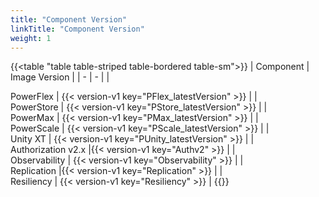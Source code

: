 ```yaml
---
title: "Component Version"
linkTitle: "Component Version"
weight: 1 
--- 
```


{{<table "table table-striped table-bordered table-sm">}}
| Component | Image Version |
| - | - |
|<div style="text-align:left"> PowerFlex | {{< version-v1 key="PFlex_latestVersion" >}} |
|<div style="text-align:left"> PowerStore | {{< version-v1 key="PStore_latestVersion" >}} |
|<div style="text-align:left"> PowerMax | {{< version-v1 key="PMax_latestVersion" >}} |
|<div style="text-align:left"> PowerScale | {{< version-v1 key="PScale_latestVersion" >}} |
|<div style="text-align:left"> Unity XT | {{< version-v1 key="PUnity_latestVersion" >}} |
|<div style="text-align:left"> Authorization v2.x |{{< version-v1 key="Authv2" >}} |
|<div style="text-align:left"> Observability | {{< version-v1 key="Observability" >}} |
|<div style="text-align:left"> Replication |{{< version-v1 key="Replication" >}} |
|<div style="text-align:left"> Resiliency | {{< version-v1 key="Resiliency" >}} |
{{</table>}}